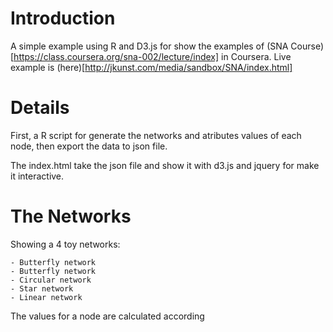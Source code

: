 # Introduction
A simple example using R and D3.js for show the examples of (SNA Course)[https://class.coursera.org/sna-002/lecture/index] in Coursera. 
Live example is (here)[http://jkunst.com/media/sandbox/SNA/index.html]

# Details
First, a R script for generate the networks and atributes values of each node, then export the 
data to json file.

The index.html take the json file and show it with d3.js and jquery for make it interactive.

# The Networks
Showing a 4 toy networks:

	- Butterfly network
	- Butterfly network
	- Circular network
	- Star network
	- Linear network
	
The values for a node are calculated according 